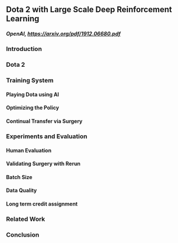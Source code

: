## Dota 2 with Large Scale Deep Reinforcement Learning

##### OpenAI, https://arxiv.org/pdf/1912.06680.pdf

### Introduction

### Dota 2

### Training System
#### Playing Dota using AI
#### Optimizing the Policy
#### Continual Transfer via Surgery

### Experiments and Evaluation
#### Human Evaluation
#### Validating Surgery with Rerun
#### Batch Size
#### Data Quality
#### Long term credit assignment

### Related Work

### Conclusion